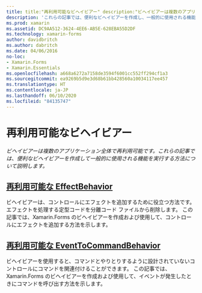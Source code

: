 ```yaml
---
title: title:"再利用可能なビヘイビアー" description:"ビヘイビアーは複数のアプリケーション全体で再利用可能です。
description: 'これらの記事では、便利なビヘイビアーを作成し、一般的に使用される機能を実行する方法について説明します。" ms.prod: xamarin ms.assetid:DC9AA512-3624-4EE6-AB5E-628EBA55D2DF ms.technology: xamarin-forms author: davidbritch ms.author: dabritch ms.date:04/06/2016 no-loc: [Xamarin.Forms, Xamarin.Essentials]'
ms.prod: xamarin
ms.assetid: DC9AA512-3624-4EE6-AB5E-628EBA55D2DF
ms.technology: xamarin-forms
author: davidbritch
ms.author: dabritch
ms.date: 04/06/2016
no-loc:
- Xamarin.Forms
- Xamarin.Essentials
ms.openlocfilehash: a668a6272a7158de3594f6001cc552ff294cf1a3
ms.sourcegitcommit: ea9269b5d9e3d68b61bb428560a10034117ee457
ms.translationtype: HT
ms.contentlocale: ja-JP
ms.lasthandoff: 06/10/2020
ms.locfileid: "84135747"
---
```

# <a name="reusable-behaviors"></a>再利用可能なビヘイビアー

_ビヘイビアーは複数のアプリケーション全体で再利用可能です。これらの記事では、便利なビヘイビアーを作成して一般的に使用される機能を実行する方法について説明します。_

## <a name="reusable-effectbehavior"></a>[再利用可能な EffectBehavior](effect-behavior.md)

ビヘイビアーは、コントロールにエフェクトを追加するために役立つ方法です。エフェクトを処理する定型コードを分離コード ファイルから削除します。 この記事では、Xamarin.Forms のビヘイビアーを作成および使用して、コントロールにエフェクトを追加する方法を示します。

## <a name="reusable-eventtocommandbehavior"></a>[再利用可能な EventToCommandBehavior](event-to-command-behavior.md)

ビヘイビアーを使用すると、コマンドとやりとりするように設計されていないコントロールにコマンドを関連付けることができます。 この記事では、Xamarin.Forms のビヘイビアーを作成および使用して、イベントが発生したときにコマンドを呼び出す方法を示します。
